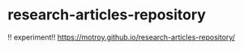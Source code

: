 # research-articles-repository
!! experiment!!
https://motroy.github.io/research-articles-repository/
